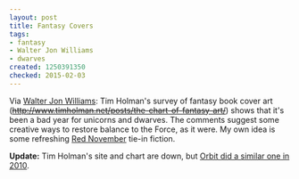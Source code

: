 ```yaml
---
layout: post
title: Fantasy Covers
tags:
- fantasy
- Walter Jon Williams
- dwarves
created: 1250391350
checked: 2015-02-03
---
```

Via [Walter Jon Williams](http://walterjonwilliams.blogspot.com/2009/08/chart-of-fantasy-art.html):  Tim Holman's survey of fantasy book cover art (~~http://www.timholman.net/posts/the-chart-of-fantasy-art/~~) shows that it's been a bad year for unicorns and dwarves.  The comments suggest some creative ways to restore balance to the Force, as it were.  <!--break--> My own idea is some refreshing [Red November](http://www.boardgamegeek.com/boardgame/36946) tie-in fiction.

**Update:** Tim Holman's site and chart are down, but [Orbit did a similar one in 2010](http://www.orbitbooks.net/2010/08/16/the-chart-of-fantasy-art-part-one/).
